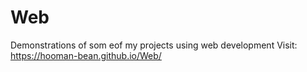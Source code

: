 # Web
Demonstrations of som eof my projects using web development
Visit: https://hooman-bean.github.io/Web/
